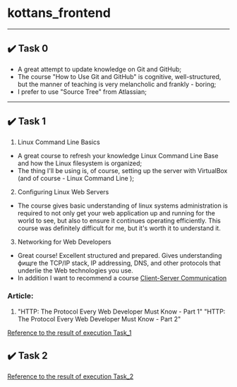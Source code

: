 # kottans_frontend
---------------------
## :heavy_check_mark: Task 0
- A great attempt to update knowledge on Git and GitHub;
- The course "How to Use Git and GitHub" is cognitive, well-structured, but the manner of teaching is very melancholic and frankly - boring;
- I prefer to use "Source Tree" from Atlassian;
--------------------
## :heavy_check_mark: Task 1
1. Linux Command Line Basics
- A great course to refresh your knowledge Linux Command Line Base and how the Linux
filesystem is organized;
- The thing I'll be using is, of course, setting up the server with VirtualBox (and of course - Linux Command Line );

2. Configuring Linux Web Servers
- The course gives basic understanding of linux systems administration is required to not only get your web
application up and running for the world to see, but also to ensure it continues operating efficiently.
This course was definitely difficult for me, but it's worth it to understand it.

3. Networking for Web Developers
- Great course! Excellent structured and prepared. Gives understanding фищге the TCP/IP stack, IP addressing,
DNS, and other protocols that underlie the Web technologies you use.
- In addition I want to recommend a course [Client-Server Communication](https://www.udacity.com/course/client-server-communication--ud897)

### Article:
1. "HTTP: The Protocol Every Web Developer Must Know - Part 1"
    "HTTP: The Protocol Every Web Developer Must Know - Part 2"

[Reference to the result of execution Task_1](Task_1/task01.md)

## :heavy_check_mark: Task 2

[Reference to the result of execution Task_2](Task_2/task02.md)
